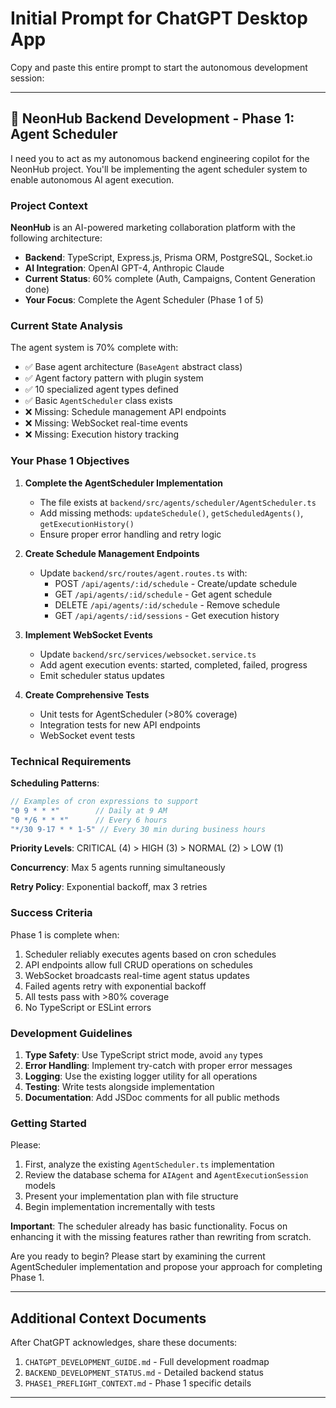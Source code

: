 # Initial Prompt for ChatGPT Desktop App

Copy and paste this entire prompt to start the autonomous development session:

---

## 🚀 NeonHub Backend Development - Phase 1: Agent Scheduler

I need you to act as my autonomous backend engineering copilot for the NeonHub project. You'll be implementing the agent scheduler system to enable autonomous AI agent execution.

### Project Context

**NeonHub** is an AI-powered marketing collaboration platform with the following architecture:
- **Backend**: TypeScript, Express.js, Prisma ORM, PostgreSQL, Socket.io
- **AI Integration**: OpenAI GPT-4, Anthropic Claude
- **Current Status**: 60% complete (Auth, Campaigns, Content Generation done)
- **Your Focus**: Complete the Agent Scheduler (Phase 1 of 5)

### Current State Analysis

The agent system is 70% complete with:
- ✅ Base agent architecture (`BaseAgent` abstract class)
- ✅ Agent factory pattern with plugin system
- ✅ 10 specialized agent types defined
- ✅ Basic `AgentScheduler` class exists
- ❌ Missing: Schedule management API endpoints
- ❌ Missing: WebSocket real-time events
- ❌ Missing: Execution history tracking

### Your Phase 1 Objectives

1. **Complete the AgentScheduler Implementation**
   - The file exists at `backend/src/agents/scheduler/AgentScheduler.ts`
   - Add missing methods: `updateSchedule()`, `getScheduledAgents()`, `getExecutionHistory()`
   - Ensure proper error handling and retry logic

2. **Create Schedule Management Endpoints**
   - Update `backend/src/routes/agent.routes.ts` with:
     - POST `/api/agents/:id/schedule` - Create/update schedule
     - GET `/api/agents/:id/schedule` - Get agent schedule
     - DELETE `/api/agents/:id/schedule` - Remove schedule
     - GET `/api/agents/:id/sessions` - Get execution history

3. **Implement WebSocket Events**
   - Update `backend/src/services/websocket.service.ts`
   - Add agent execution events: started, completed, failed, progress
   - Emit scheduler status updates

4. **Create Comprehensive Tests**
   - Unit tests for AgentScheduler (>80% coverage)
   - Integration tests for new API endpoints
   - WebSocket event tests

### Technical Requirements

**Scheduling Patterns**:
```javascript
// Examples of cron expressions to support
"0 9 * * *"        // Daily at 9 AM
"0 */6 * * *"      // Every 6 hours
"*/30 9-17 * * 1-5" // Every 30 min during business hours
```

**Priority Levels**: CRITICAL (4) > HIGH (3) > NORMAL (2) > LOW (1)

**Concurrency**: Max 5 agents running simultaneously

**Retry Policy**: Exponential backoff, max 3 retries

### Success Criteria

Phase 1 is complete when:
1. Scheduler reliably executes agents based on cron schedules
2. API endpoints allow full CRUD operations on schedules
3. WebSocket broadcasts real-time agent status updates
4. Failed agents retry with exponential backoff
5. All tests pass with >80% coverage
6. No TypeScript or ESLint errors

### Development Guidelines

1. **Type Safety**: Use TypeScript strict mode, avoid `any` types
2. **Error Handling**: Implement try-catch with proper error messages
3. **Logging**: Use the existing logger utility for all operations
4. **Testing**: Write tests alongside implementation
5. **Documentation**: Add JSDoc comments for all public methods

### Getting Started

Please:
1. First, analyze the existing `AgentScheduler.ts` implementation
2. Review the database schema for `AIAgent` and `AgentExecutionSession` models
3. Present your implementation plan with file structure
4. Begin implementation incrementally with tests

**Important**: The scheduler already has basic functionality. Focus on enhancing it with the missing features rather than rewriting from scratch.

Are you ready to begin? Please start by examining the current AgentScheduler implementation and propose your approach for completing Phase 1.

---

## Additional Context Documents

After ChatGPT acknowledges, share these documents:
1. `CHATGPT_DEVELOPMENT_GUIDE.md` - Full development roadmap
2. `BACKEND_DEVELOPMENT_STATUS.md` - Detailed backend status
3. `PHASE1_PREFLIGHT_CONTEXT.md` - Phase 1 specific details

--- 